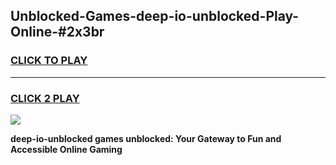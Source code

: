 
## Unblocked-Games-deep-io-unblocked-Play-Online-#2x3br
<h3>
<a href="https://premium.freeplayer.one?title=deep-io-unblocked&ref=24F">CLICK TO PLAY</a></h3>
<hr>

<h3>
<a href="https://premium.freeplayer.one?title=deep-io-unblocked&ref=24F">CLICK 2 PLAY</a>
  
</h3>

<a href="https://premium.freeplayer.one?title=deep-io-unblocked&ref=24F/"><img src="https://clearcache.store/games.png"></a>


**deep-io-unblocked games unblocked: Your Gateway to Fun and Accessible Online Gaming**
